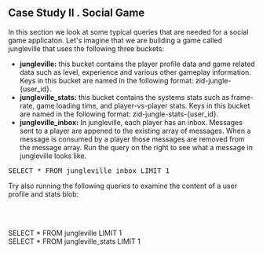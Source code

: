 ## <b>Case Study II . Social Game</b>

In this section we look at some typical queries that are needed for a
social game applicaton.  Let's imagine that we are building a game
called jungleville that uses the following three buckets:

<ul>

<li> <b>jungleville:</b> this bucket contains the player profile data
and game related data such as level, experience and various other
gameplay information. Keys in this bucket are named in the following
format: zid-jungle-{user_id}.  </li>

<li> <b>jungleville_stats:</b> this bucket contains the systems stats
such as frame-rate, game loading time, and player-vs-player
stats. Keys in this bucket are named in the following format:
zid-jungle-stats-{user_id}.  </li>

<li> <b>jungleville_inbox:</b> In jungleville, each player has an
inbox. Messages sent to a player are appened to the existing array of
messages. When a message is consumed by a player those messages are
removed from the message array. Run the query on the right to see what
a message in jungleville looks like.  </li>

</ul>

<pre id="example">
SELECT * FROM jungleville_inbox LIMIT 1
</pre>

Try also running the following queries to examine the content of a
user profile and stats blob:

<br/><br/>

<span>
SELECT * FROM jungleville LIMIT 1
<br/>
SELECT * FROM jungleville_stats LIMIT 1
</span>
